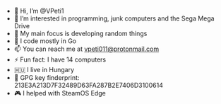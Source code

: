 - 👋 Hi, I’m @VPeti1
- 💾 I’m interested in programming, junk computers and the Sega Mega Drive
- 👀 My main focus is developing random things
- 🤔 I code mostly in Go
- 📫 You can reach me at vpeti011@protonmail.com
- ⚡ Fun fact: I have 14 computers
- 🇭🇺 I live in Hungary
- 🔑 GPG key finderprint: 213E3A213D7F32489D63FA287B2E7406D3100614
- 🎮 I helped with SteamOS Edge
<!---
VPeti1/VPeti1 is a ✨ special ✨ repository because its `README.md` (this file) appears on your GitHub profile.
You can click the Preview link to take a look at your changes.
--->
